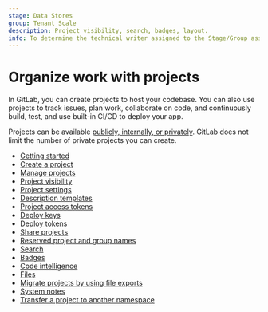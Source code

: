 ```yaml
---
stage: Data Stores
group: Tenant Scale
description: Project visibility, search, badges, layout.
info: To determine the technical writer assigned to the Stage/Group associated with this page, see https://handbook.gitlab.com/handbook/product/ux/technical-writing/#assignments
---
```


# Organize work with projects

In GitLab, you can create projects to host
your codebase. You can also use projects to track issues, plan work,
collaborate on code, and continuously build, test, and use
built-in CI/CD to deploy your app.

Projects can be available [publicly, internally, or privately](../public_access.md).
GitLab does not limit the number of private projects you can create.

- [Getting started](../../user/get_started/get_started_projects.md)
- [Create a project](index.md)
- [Manage projects](working_with_projects.md)
- [Project visibility](../public_access.md)
- [Project settings](working_with_projects.md)
- [Description templates](../../user/project/description_templates.md)
- [Project access tokens](../project/settings/project_access_tokens.md)
- [Deploy keys](../../user/project/deploy_keys/index.md)
- [Deploy tokens](../../user/project/deploy_tokens/index.md)
- [Share projects](../project/members/share_project_with_groups.md)
- [Reserved project and group names](../../user/reserved_names.md)
- [Search](../../user/search/index.md)
- [Badges](../../user/project/badges.md)
- [Code intelligence](../../user/project/code_intelligence.md)
- [Files](../../user/project/repository/files/index.md)
- [Migrate projects by using file exports](../../user/project/settings/import_export.md)
- [System notes](../../user/project/system_notes.md)
- [Transfer a project to another namespace](../../user/project/import/index.md)
